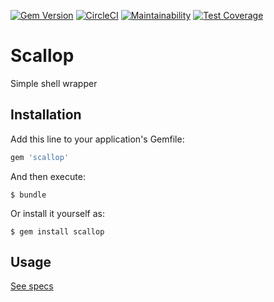 [![Gem Version](https://badge.fury.io/rb/scallop.svg)](https://badge.fury.io/rb/scallop)
[![CircleCI](https://circleci.com/gh/fetlife/scallop.svg?style=svg)](https://circleci.com/gh/fetlife/scallop)
[![Maintainability](https://api.codeclimate.com/v1/badges/b7d9660aa51c7205fbac/maintainability)](https://codeclimate.com/github/fetlife/scallop/maintainability)
[![Test Coverage](https://api.codeclimate.com/v1/badges/b7d9660aa51c7205fbac/test_coverage)](https://codeclimate.com/github/fetlife/scallop/test_coverage)

# Scallop

Simple shell wrapper

## Installation

Add this line to your application's Gemfile:

```ruby
gem 'scallop'
```

And then execute:

    $ bundle

Or install it yourself as:

    $ gem install scallop

## Usage

[See specs](./spec/scallop_spec.rb)
